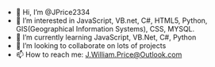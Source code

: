 - 👋 Hi, I’m @JPrice2334
- 👀 I’m interested in JavaScript, VB.net, C#, HTML5, Python, GIS(Geographical Information Systems), CSS, MYSQL.
- 🌱 I’m currently learning JavaScript, VB.Net, C#, Python
- 💞️ I’m looking to collaborate on lots of projects
- 📫 How to reach me: J.William.Price@Outlook.com

<!---
JPrice2334/JPrice2334 is a ✨ special ✨ repository because its `README.md` (this file) appears on your GitHub profile.
You can click the Preview link to take a look at your changes.
--->
